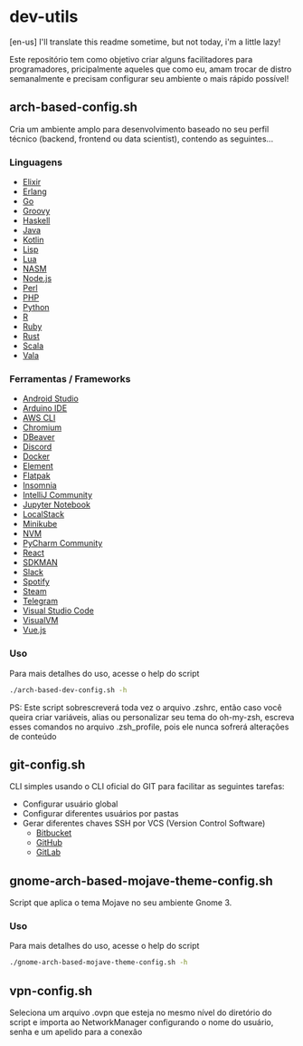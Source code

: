 # dev-utils

[en-us] I'll translate this readme sometime, but not today, i'm a little lazy!

Este repositório tem como objetivo criar alguns facilitadores para programadores, pricipalmente aqueles que como eu, amam trocar de distro semanalmente e precisam configurar seu ambiente o mais rápido possível!

## arch-based-config.sh

Cria um ambiente amplo para desenvolvimento baseado no seu perfil técnico (backend, frontend ou data scientist), contendo as seguintes...

### Linguagens

- [Elixir](https://elixir-lang.org)
- [Erlang](https://www.erlang.org)
- [Go](https://golang.org)
- [Groovy](https://groovy-lang.org)
- [Haskell](https://www.haskell.org)
- [Java](https://www.java.com)
- [Kotlin](https://kotlinlang.org)
- [Lisp](https://common-lisp.net)
- [Lua](http://www.lua.org)
- [NASM](https://www.nasm.us)
- [Node.js](https://nodejs.org)
- [Perl](https://www.perl.org)
- [PHP](https://www.php.net)
- [Python](https://www.python.org)
- [R](https://www.r-project.org)
- [Ruby](https://www.ruby-lang.org)
- [Rust](https://www.rust-lang.org)
- [Scala](https://www.scala-lang.org)
- [Vala](https://wiki.gnome.org/Projects/Vala)

### Ferramentas / Frameworks

- [Android Studio](https://developer.android.com/studio)
- [Arduino IDE](https://www.arduino.cc/en/software)
- [AWS CLI](https://aws.amazon.com/cli)
- [Chromium](https://www.chromium.org)
- [DBeaver](https://dbeaver.io)
- [Discord](https://discord.com)
- [Docker](https://www.docker.com)
- [Element](https://matrix.org)
- [Flatpak](https://flatpak.org)
- [Insomnia](https://insomnia.rest)
- [IntelliJ Community](https://www.jetbrains.com/idea/download)
- [Jupyter Notebook](https://jupyter.org)
- [LocalStack](https://github.com/localstack/localstack)
- [Minikube](https://kubernetes.io)
- [NVM](https://github.com/nvm-sh/nvm)
- [PyCharm Community](https://www.jetbrains.com/pycharm/download)
- [React](https://reactjs.org)
- [SDKMAN](https://sdkman.io)
- [Slack](https://slack.com)
- [Spotify](https://www.spotify.com)
- [Steam](https://store.steampowered.com)
- [Telegram](https://telegram.org)
- [Visual Studio Code](https://code.visualstudio.com)
- [VisualVM](https://visualvm.github.io)
- [Vue.js](https://vuejs.org)

### Uso

Para mais detalhes do uso, acesse o help do script

```bash
./arch-based-dev-config.sh -h
```

PS: Este script sobrescreverá toda vez o arquivo .zshrc, então caso você queira criar variáveis, alias ou personalizar seu tema do oh-my-zsh, escreva esses comandos no arquivo .zsh_profile, pois ele nunca sofrerá alterações de conteúdo

## git-config.sh

CLI simples usando o CLI oficial do GIT para facilitar as seguintes tarefas:

- Configurar usuário global
- Configurar diferentes usuários por pastas
- Gerar diferentes chaves SSH por VCS (Version Control Software)
    - [Bitbucket](https://bitbucket.org/)
    - [GitHub](https://github.com/)
    - [GitLab](https://gitlab.com/)

## gnome-arch-based-mojave-theme-config.sh

Script que aplica o tema Mojave no seu ambiente Gnome 3.

### Uso

Para mais detalhes do uso, acesse o help do script

```bash
./gnome-arch-based-mojave-theme-config.sh -h
```

## vpn-config.sh

Seleciona um arquivo .ovpn que esteja no mesmo nível do diretório do script e importa ao NetworkManager configurando o nome do usuário, senha e um apelido para a conexão
